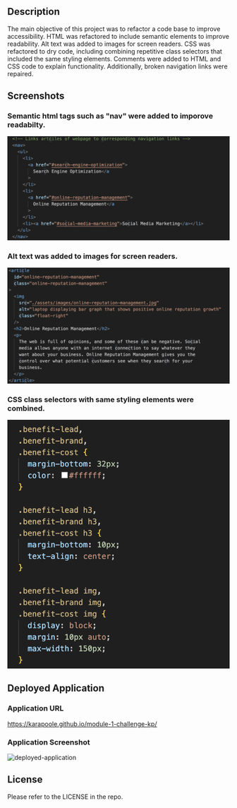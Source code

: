 # <Module-1-Challege-KP>

## Description

The main objective of this project was to refactor a code base to improve accessibility. HTML was refactored to include semantic elements to improve readability. Alt text was added to images for screen readers. CSS was refactored to dry code, including combining repetitive class selectors that included the same styling elements. Comments were added to HTML and CSS code to explain functionality. Additionally, broken navigation links were repaired.

## Screenshots

### Semantic html tags such as "nav" were added to imporove readabilty.

![semantic-html-tags](./assets/images/Semantic_HTML.png)

### Alt text was added to images for screen readers.

![alt-text-images](./assets/images/Alt_Tags_Images.png)

### CSS class selectors with same styling elements were combined.

![css-classes-combined](./assets/images/CSS_Classes_Combined.png)

## Deployed Application

### Application URL

https://karapoole.github.io/module-1-challenge-kp/

### Application Screenshot

![deployed-application](./assets/images/deployed_application.png)

## License

Please refer to the LICENSE in the repo.
